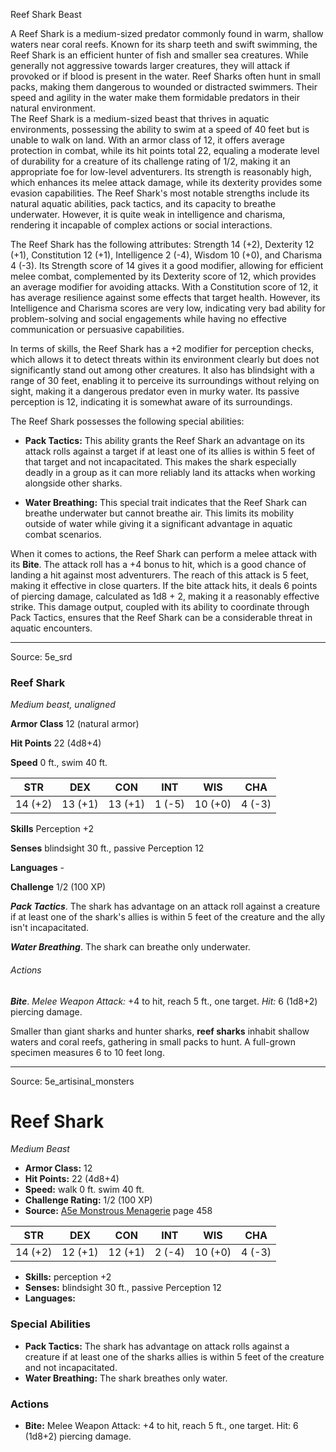 <MonsterName/>Reef Shark</MonsterName>
<CreatureType/>Beast</CreatureType>

<summary>A Reef Shark is a medium-sized predator commonly found in warm, shallow waters near coral reefs. Known for its sharp teeth and swift swimming, the Reef Shark is an efficient hunter of fish and smaller sea creatures. While generally not aggressive towards larger creatures, they will attack if provoked or if blood is present in the water. Reef Sharks often hunt in small packs, making them dangerous to wounded or distracted swimmers. Their speed and agility in the water make them formidable predators in their natural environment.</summary>

<summary>The Reef Shark is a medium-sized beast that thrives in aquatic environments, possessing the ability to swim at a speed of 40 feet but is unable to walk on land. With an armor class of 12, it offers average protection in combat, while its hit points total 22, equaling a moderate level of durability for a creature of its challenge rating of 1/2, making it an appropriate foe for low-level adventurers. Its strength is reasonably high, which enhances its melee attack damage, while its dexterity provides some evasion capabilities. The Reef Shark's most notable strengths include its natural aquatic abilities, pack tactics, and its capacity to breathe underwater. However, it is quite weak in intelligence and charisma, rendering it incapable of complex actions or social interactions.</summary>

<detail>

The Reef Shark has the following attributes: Strength 14 (+2), Dexterity 12 (+1), Constitution 12 (+1), Intelligence 2 (-4), Wisdom 10 (+0), and Charisma 4 (-3). Its Strength score of 14 gives it a good modifier, allowing for efficient melee combat, complemented by its Dexterity score of 12, which provides an average modifier for avoiding attacks. With a Constitution score of 12, it has average resilience against some effects that target health. However, its Intelligence and Charisma scores are very low, indicating very bad ability for problem-solving and social engagements while having no effective communication or persuasive capabilities.

In terms of skills, the Reef Shark has a +2 modifier for perception checks, which allows it to detect threats within its environment clearly but does not significantly stand out among other creatures. It also has blindsight with a range of 30 feet, enabling it to perceive its surroundings without relying on sight, making it a dangerous predator even in murky water. Its passive perception is 12, indicating it is somewhat aware of its surroundings.

The Reef Shark possesses the following special abilities: 

- **Pack Tactics:** This ability grants the Reef Shark an advantage on its attack rolls against a target if at least one of its allies is within 5 feet of that target and not incapacitated. This makes the shark especially deadly in a group as it can more reliably land its attacks when working alongside other sharks.

- **Water Breathing:** This special trait indicates that the Reef Shark can breathe underwater but cannot breathe air. This limits its mobility outside of water while giving it a significant advantage in aquatic combat scenarios.

When it comes to actions, the Reef Shark can perform a melee attack with its **Bite**. The attack roll has a +4 bonus to hit, which is a good chance of landing a hit against most adventurers. The reach of this attack is 5 feet, making it effective in close quarters. If the bite attack hits, it deals 6 points of piercing damage, calculated as 1d8 + 2, making it a reasonably effective strike. This damage output, coupled with its ability to coordinate through Pack Tactics, ensures that the Reef Shark can be a considerable threat in aquatic encounters.</detail>



---

Source: 5e_srd

### Reef Shark

*Medium beast, unaligned*

**Armor Class** 12 (natural armor)

**Hit Points** 22 (4d8+4)

**Speed** 0 ft., swim 40 ft.

| STR     | DEX     | CON     | INT    | WIS     | CHA    |
|---------|---------|---------|--------|---------|--------|
| 14 (+2) | 13 (+1) | 13 (+1) | 1 (-5) | 10 (+0) | 4 (-3) |

**Skills** Perception +2

**Senses** blindsight 30 ft., passive Perception 12

**Languages** -

**Challenge** 1/2 (100 XP)

***Pack Tactics***. The shark has advantage on an attack roll against a creature if at least one of the shark's allies is within 5 feet of the creature and the ally isn't incapacitated.

***Water Breathing***. The shark can breathe only underwater.

###### Actions

***Bite***. *Melee Weapon Attack:* +4 to hit, reach 5 ft., one target. *Hit:* 6 (1d8+2) piercing damage.

Smaller than giant sharks and hunter sharks, **reef sharks** inhabit shallow waters and coral reefs, gathering in small packs to hunt. A full-grown specimen measures 6 to 10 feet long.



---

Source: 5e_artisinal_monsters

# Reef Shark

*Medium* *Beast*

- **Armor Class:** 12
- **Hit Points:** 22 (4d8+4)
- **Speed:** walk 0 ft. swim 40 ft.
- **Challenge Rating:** 1/2 (100 XP)
- **Source:** [A5e Monstrous Menagerie](https://enpublishingrpg.com/products/level-up-monstrous-menagerie-a5e) page 458

| STR | DEX | CON | INT | WIS | CHA |
| --- | --- | --- | --- | --- | --- |
| 14 (+2) | 12 (+1) | 12 (+1) | 2 (-4) | 10 (+0) | 4 (-3) |

- **Skills:** perception +2
- **Senses:** blindsight 30 ft., passive Perception 12
- **Languages:** 

### Special Abilities

- **Pack Tactics:** The shark has advantage on attack rolls against a creature if at least one of the sharks allies is within 5 feet of the creature and not incapacitated.
- **Water Breathing:** The shark breathes only water.

### Actions

- **Bite:** Melee Weapon Attack: +4 to hit, reach 5 ft., one target. Hit: 6 (1d8+2) piercing damage.




